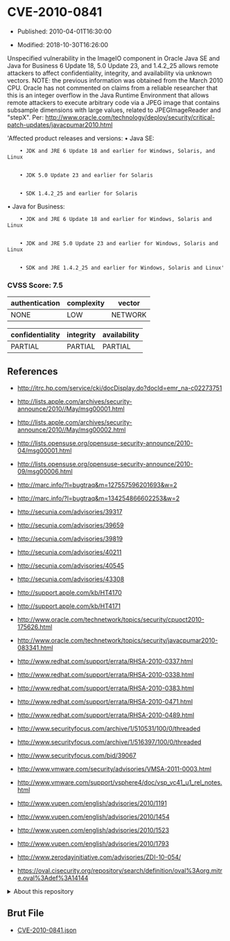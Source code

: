 # CVE-2010-0841

- Published: 2010-04-01T16:30:00

- Modified: 2018-10-30T16:26:00

Unspecified vulnerability in the ImageIO component in Oracle Java SE and Java for Business 6 Update 18, 5.0 Update 23, and 1.4.2_25 allows remote attackers to affect confidentiality, integrity, and availability via unknown vectors.  NOTE: the previous information was obtained from the March 2010 CPU.  Oracle has not commented on claims from a reliable researcher that this is an integer overflow in the Java Runtime Environment that allows remote attackers to execute arbitrary code via a JPEG image that contains subsample dimensions with large values, related to JPEGImageReader and "stepX". Per: http://www.oracle.com/technology/deploy/security/critical-patch-updates/javacpumar2010.html



'Affected product releases and versions:
• Java SE: 	 

        • JDK and JRE 6 Update 18 and earlier for Windows, Solaris, and Linux
	    

        • JDK 5.0 Update 23 and earlier for Solaris
	  

        • SDK 1.4.2_25 and earlier for Solaris
	  
• Java for Business: 	 

        • JDK and JRE 6 Update 18 and earlier for Windows, Solaris and Linux
	  

        • JDK and JRE 5.0 Update 23 and earlier for Windows, Solaris and Linux
	  

        • SDK and JRE 1.4.2_25 and earlier for Windows, Solaris and Linux'

### CVSS Score: **7.5**

| authentication | complexity | vector |
| --- | --- | --- |
| NONE | LOW | NETWORK |

| confidentiality | integrity | availability |
| --- | --- | --- |
| PARTIAL | PARTIAL | PARTIAL |

## References

* http://itrc.hp.com/service/cki/docDisplay.do?docId=emr_na-c02273751

* http://lists.apple.com/archives/security-announce/2010//May/msg00001.html

* http://lists.apple.com/archives/security-announce/2010//May/msg00002.html

* http://lists.opensuse.org/opensuse-security-announce/2010-04/msg00001.html

* http://lists.opensuse.org/opensuse-security-announce/2010-09/msg00006.html

* http://marc.info/?l=bugtraq&m=127557596201693&w=2

* http://marc.info/?l=bugtraq&m=134254866602253&w=2

* http://secunia.com/advisories/39317

* http://secunia.com/advisories/39659

* http://secunia.com/advisories/39819

* http://secunia.com/advisories/40211

* http://secunia.com/advisories/40545

* http://secunia.com/advisories/43308

* http://support.apple.com/kb/HT4170

* http://support.apple.com/kb/HT4171

* http://www.oracle.com/technetwork/topics/security/cpuoct2010-175626.html

* http://www.oracle.com/technetwork/topics/security/javacpumar2010-083341.html

* http://www.redhat.com/support/errata/RHSA-2010-0337.html

* http://www.redhat.com/support/errata/RHSA-2010-0338.html

* http://www.redhat.com/support/errata/RHSA-2010-0383.html

* http://www.redhat.com/support/errata/RHSA-2010-0471.html

* http://www.redhat.com/support/errata/RHSA-2010-0489.html

* http://www.securityfocus.com/archive/1/510531/100/0/threaded

* http://www.securityfocus.com/archive/1/516397/100/0/threaded

* http://www.securityfocus.com/bid/39067

* http://www.vmware.com/security/advisories/VMSA-2011-0003.html

* http://www.vmware.com/support/vsphere4/doc/vsp_vc41_u1_rel_notes.html

* http://www.vupen.com/english/advisories/2010/1191

* http://www.vupen.com/english/advisories/2010/1454

* http://www.vupen.com/english/advisories/2010/1523

* http://www.vupen.com/english/advisories/2010/1793

* http://www.zerodayinitiative.com/advisories/ZDI-10-054/

* https://oval.cisecurity.org/repository/search/definition/oval%3Aorg.mitre.oval%3Adef%3A14144

<details>
<summary>About this repository</summary> 

  This repository is part of the project [Live Hack CVE](https://github.com/Live-Hack-CVE). Main website can be found [www.live-hack.org](https://www.live-hack.org) 
  
  Made by [Sn0wAlice](https://github.com/Sn0wAlice) for the people that care about security and need to have a feed of the latest CVEs. Hope you enjoy it, don't forget to star the repo and follow me on [Twitter](https://twitter.com/Sn0wAlice) and [Github](https://github.com/Sn0wAlice). And that is my [personnal website](https://www.alice-snow.me/)

  - [Home Page](https://github.com/Live-Hack-CVE)
  - [Framework](https://github.com/Live-Hack-CVE/cve-framework)
  - [CVE database](https://github.com/Live-Hack-CVE/full_database)
  - [Changelog](https://github.com/Live-Hack-CVE/Changelog)
</details>

## Brut File

* [CVE-2010-0841.json](https://raw.githubusercontent.com/Live-Hack-CVE/full_database/main/cves/2010/CVE-2010-0841.json)

